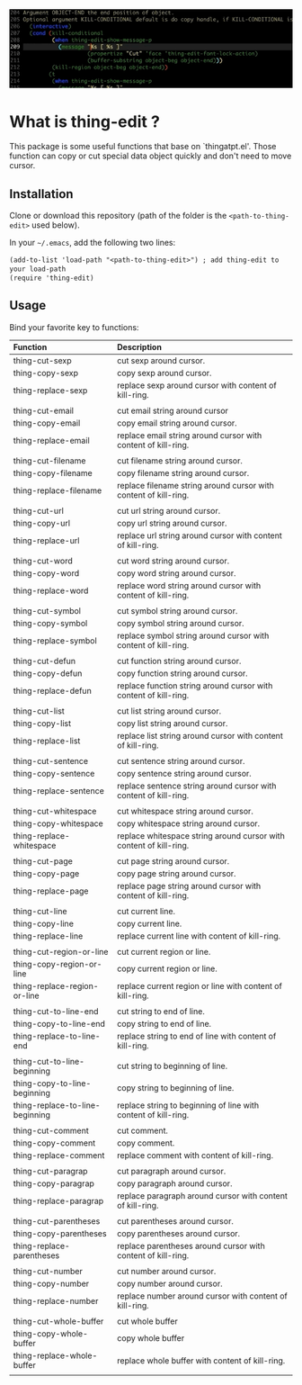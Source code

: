 <img src="./thing-edit.gif">

# What is thing-edit ?
This package is some useful functions that base on `thingatpt.el'.
Those function can copy or cut special data object quickly and don't need to move cursor.

## Installation
Clone or download this repository (path of the folder is the `<path-to-thing-edit>` used below).

In your `~/.emacs`, add the following two lines:
```Elisp
(add-to-list 'load-path "<path-to-thing-edit>") ; add thing-edit to your load-path
(require 'thing-edit)
```

## Usage
Bind your favorite key to functions:

| Function                        | Description                                                        |
| :--------                       | :----                                                              |
| thing-cut-sexp                  | cut sexp around cursor.                                            |
| thing-copy-sexp                 | copy sexp around cursor.                                           |
| thing-replace-sexp              | replace sexp around cursor with content of kill-ring.              |
|                                 |                                                                    |
| thing-cut-email                 | cut email string around cursor                                     |
| thing-copy-email                | copy email string around cursor.                                   |
| thing-replace-email             | replace email string around cursor with content of kill-ring.      |
|                                 |                                                                    |
| thing-cut-filename              | cut filename string around cursor.                                 |
| thing-copy-filename             | copy filename string around cursor.                                |
| thing-replace-filename          | replace filename string around cursor with content of kill-ring.   |
|                                 |                                                                    |
| thing-cut-url                   | cut url string around cursor.                                      |
| thing-copy-url                  | copy url string around cursor.                                     |
| thing-replace-url               | replace url string around cursor with content of kill-ring.        |
|                                 |                                                                    |
| thing-cut-word                  | cut word string around cursor.                                     |
| thing-copy-word                 | copy word string around cursor.                                    |
| thing-replace-word              | replace word string around cursor with content of kill-ring.       |
|                                 |                                                                    |
| thing-cut-symbol                | cut symbol string around cursor.                                   |
| thing-copy-symbol               | copy symbol string around cursor.                                  |
| thing-replace-symbol            | replace symbol string around cursor with content of kill-ring.     |
|                                 |                                                                    |
| thing-cut-defun                 | cut function string around cursor.                                 |
| thing-copy-defun                | copy function string around cursor.                                |
| thing-replace-defun             | replace function string around cursor with content of kill-ring.   |
|                                 |                                                                    |
| thing-cut-list                  | cut list string around cursor.                                     |
| thing-copy-list                 | copy list string around cursor.                                    |
| thing-replace-list              | replace list string around cursor with content of kill-ring.       |
|                                 |                                                                    |
| thing-cut-sentence              | cut sentence string around cursor.                                 |
| thing-copy-sentence             | copy sentence string around cursor.                                |
| thing-replace-sentence          | replace sentence string around cursor with content of kill-ring.   |
|                                 |                                                                    |
| thing-cut-whitespace            | cut whitespace string around cursor.                               |
| thing-copy-whitespace           | copy whitespace string around cursor.                              |
| thing-replace-whitespace        | replace whitespace string around cursor with content of kill-ring. |
|                                 |                                                                    |
| thing-cut-page                  | cut page string around cursor.                                     |
| thing-copy-page                 | copy page string around cursor.                                    |
| thing-replace-page              | replace page string around cursor with content of kill-ring.       |
|                                 |                                                                    |
| thing-cut-line                  | cut current line.                                                  |
| thing-copy-line                 | copy current line.                                                 |
| thing-replace-line              | replace current line with content of kill-ring.                    |
|                                 |                                                                    |
| thing-cut-region-or-line        | cut current region or line.                                        |
| thing-copy-region-or-line       | copy current region or line.                                       |
| thing-replace-region-or-line    | replace current region or line with content of kill-ring.          |
|                                 |                                                                    |
| thing-cut-to-line-end           | cut string to end of line.                                         |
| thing-copy-to-line-end          | copy string to end of line.                                        |
| thing-replace-to-line-end       | replace string to end of line with content of kill-ring.           |
|                                 |                                                                    |
| thing-cut-to-line-beginning     | cut string to beginning of line.                                   |
| thing-copy-to-line-beginning    | copy string to beginning of line.                                  |
| thing-replace-to-line-beginning | replace string to beginning of line with content of kill-ring.     |
|                                 |                                                                    |
| thing-cut-comment               | cut comment.                                                       |
| thing-copy-comment              | copy comment.                                                      |
| thing-replace-comment           | replace comment with content of kill-ring.                         |
|                                 |                                                                    |
| thing-cut-paragrap              | cut paragraph around cursor.                                       |
| thing-copy-paragrap             | copy paragraph around cursor.                                      |
| thing-replace-paragrap          | replace paragraph around cursor with content of kill-ring.         |
|                                 |                                                                    |
| thing-cut-parentheses           | cut parentheses around cursor.                                     |
| thing-copy-parentheses          | copy parentheses around cursor.                                    |
| thing-replace-parentheses       | replace parentheses around cursor with content of kill-ring.       |
|                                 |                                                                    |
| thing-cut-number                | cut number around cursor.                                          |
| thing-copy-number               | copy number around cursor.                                         |
| thing-replace-number            | replace number around cursor with content of kill-ring.            |
|                                 |                                                                    |
| thing-cut-whole-buffer          | cut whole buffer                                                   |
| thing-copy-whole-buffer         | copy whole buffer                                                  |
| thing-replace-whole-buffer      | replace whole buffer with content of kill-ring.                    |
|                                 |                                                                    |

